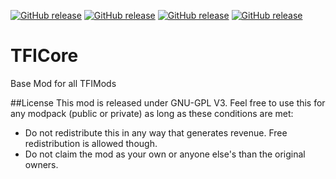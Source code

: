 [![GitHub release](https://img.shields.io/badge/Latest%20Release-1.1.0--Alpha26-blue.svg)](https://github.com/fabbe50/TFICore/releases)
[![GitHub release](https://img.shields.io/badge/Minecraft%20Version-1.10.2-green.svg)](https://github.com/fabbe50/TFICore/releases)
[![GitHub release](https://img.shields.io/badge/Recommended%20Release-NaN-red.svg)](https://github.com/fabbe50/TFICore/releases)
[![GitHub release](https://img.shields.io/badge/License-GNU--GPL--3.0-yellow.svg)](https://github.com/fabbe50/TFICore/blob/master/LICENSE)

# TFICore
Base Mod for all TFIMods

##License
This mod is released under GNU-GPL V3.
Feel free to use this for any modpack (public or private) as long as these conditions are met:
*  Do not redistribute this in any way that generates revenue. Free redistribution is allowed though.
*  Do not claim the mod as your own or anyone else's than the original owners.
